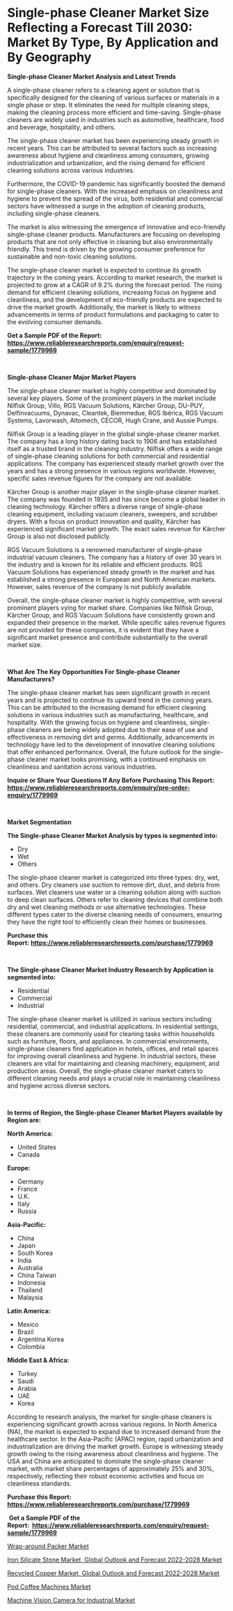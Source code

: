 <p><h1>Single-phase Cleaner Market Size Reflecting a Forecast Till 2030: Market By Type, By Application and By Geography</h1></p><p><strong>Single-phase Cleaner Market Analysis and Latest Trends</strong></p>
<p><p>A single-phase cleaner refers to a cleaning agent or solution that is specifically designed for the cleaning of various surfaces or materials in a single phase or step. It eliminates the need for multiple cleaning steps, making the cleaning process more efficient and time-saving. Single-phase cleaners are widely used in industries such as automotive, healthcare, food and beverage, hospitality, and others.</p><p>The single-phase cleaner market has been experiencing steady growth in recent years. This can be attributed to several factors such as increasing awareness about hygiene and cleanliness among consumers, growing industrialization and urbanization, and the rising demand for efficient cleaning solutions across various industries.</p><p>Furthermore, the COVID-19 pandemic has significantly boosted the demand for single-phase cleaners. With the increased emphasis on cleanliness and hygiene to prevent the spread of the virus, both residential and commercial sectors have witnessed a surge in the adoption of cleaning products, including single-phase cleaners.</p><p>The market is also witnessing the emergence of innovative and eco-friendly single-phase cleaner products. Manufacturers are focusing on developing products that are not only effective in cleaning but also environmentally friendly. This trend is driven by the growing consumer preference for sustainable and non-toxic cleaning solutions.</p><p>The single-phase cleaner market is expected to continue its growth trajectory in the coming years. According to market research, the market is projected to grow at a CAGR of 9.2% during the forecast period. The rising demand for efficient cleaning solutions, increasing focus on hygiene and cleanliness, and the development of eco-friendly products are expected to drive the market growth. Additionally, the market is likely to witness advancements in terms of product formulations and packaging to cater to the evolving consumer demands.</p></p>
<p><strong>Get a Sample PDF of the Report:&nbsp; <a href="https://www.reliableresearchreports.com/enquiry/request-sample/1779969">https://www.reliableresearchreports.com/enquiry/request-sample/1779969</a></strong></p>
<p>&nbsp;</p>
<p><strong>Single-phase Cleaner Major Market Players</strong></p>
<p><p>The single-phase cleaner market is highly competitive and dominated by several key players. Some of the prominent players in the market include Nilfisk Group, Villo, RGS Vacuum Solutions, Kärcher Group, DU-PUY, Delfinvacuums, Dynavac, Cleantek, Biemmedue, RGS Ibérica, RGS Vacuum Systems, Lavorwash, Altomech, CECOR, Hugh Crane, and Aussie Pumps.</p><p>Nilfisk Group is a leading player in the global single-phase cleaner market. The company has a long history dating back to 1906 and has established itself as a trusted brand in the cleaning industry. Nilfisk offers a wide range of single-phase cleaning solutions for both commercial and residential applications. The company has experienced steady market growth over the years and has a strong presence in various regions worldwide. However, specific sales revenue figures for the company are not available.</p><p>Kärcher Group is another major player in the single-phase cleaner market. The company was founded in 1935 and has since become a global leader in cleaning technology. Kärcher offers a diverse range of single-phase cleaning equipment, including vacuum cleaners, sweepers, and scrubber dryers. With a focus on product innovation and quality, Kärcher has experienced significant market growth. The exact sales revenue for Kärcher Group is also not disclosed publicly.</p><p>RGS Vacuum Solutions is a renowned manufacturer of single-phase industrial vacuum cleaners. The company has a history of over 30 years in the industry and is known for its reliable and efficient products. RGS Vacuum Solutions has experienced steady growth in the market and has established a strong presence in European and North American markets. However, sales revenue of the company is not publicly available.</p><p>Overall, the single-phase cleaner market is highly competitive, with several prominent players vying for market share. Companies like Nilfisk Group, Kärcher Group, and RGS Vacuum Solutions have consistently grown and expanded their presence in the market. While specific sales revenue figures are not provided for these companies, it is evident that they have a significant market presence and contribute substantially to the overall market size.</p></p>
<p>&nbsp;</p>
<p><strong>What Are The Key Opportunities For Single-phase Cleaner Manufacturers?</strong></p>
<p><p>The single-phase cleaner market has seen significant growth in recent years and is projected to continue its upward trend in the coming years. This can be attributed to the increasing demand for efficient cleaning solutions in various industries such as manufacturing, healthcare, and hospitality. With the growing focus on hygiene and cleanliness, single-phase cleaners are being widely adopted due to their ease of use and effectiveness in removing dirt and germs. Additionally, advancements in technology have led to the development of innovative cleaning solutions that offer enhanced performance. Overall, the future outlook for the single-phase cleaner market looks promising, with a continued emphasis on cleanliness and sanitation across various industries.</p></p>
<p><strong>Inquire or Share Your Questions If Any Before Purchasing This Report: <a href="https://www.reliableresearchreports.com/enquiry/pre-order-enquiry/1779969">https://www.reliableresearchreports.com/enquiry/pre-order-enquiry/1779969</a></strong></p>
<p>&nbsp;</p>
<p><strong>Market Segmentation</strong></p>
<p><strong>The Single-phase Cleaner Market Analysis by types is segmented into:</strong></p>
<p><ul><li>Dry</li><li>Wet</li><li>Others</li></ul></p>
<p><p>The single-phase cleaner market is categorized into three types: dry, wet, and others. Dry cleaners use suction to remove dirt, dust, and debris from surfaces. Wet cleaners use water or a cleaning solution along with suction to deep clean surfaces. Others refer to cleaning devices that combine both dry and wet cleaning methods or use alternative technologies. These different types cater to the diverse cleaning needs of consumers, ensuring they have the right tool to efficiently clean their homes or businesses.</p></p>
<p><strong>Purchase this Report:&nbsp;<a href="https://www.reliableresearchreports.com/purchase/1779969">https://www.reliableresearchreports.com/purchase/1779969</a></strong></p>
<p>&nbsp;</p>
<p><strong>The Single-phase Cleaner Market Industry Research by Application is segmented into:</strong></p>
<p><ul><li>Residential</li><li>Commercial</li><li>Industrial</li></ul></p>
<p><p>The single-phase cleaner market is utilized in various sectors including residential, commercial, and industrial applications. In residential settings, these cleaners are commonly used for cleaning tasks within households such as furniture, floors, and appliances. In commercial environments, single-phase cleaners find application in hotels, offices, and retail spaces for improving overall cleanliness and hygiene. In industrial sectors, these cleaners are vital for maintaining and cleaning machinery, equipment, and production areas. Overall, the single-phase cleaner market caters to different cleaning needs and plays a crucial role in maintaining cleanliness and hygiene across diverse sectors.</p></p>
<p>&nbsp;</p>
<p><strong>In terms of Region, the Single-phase Cleaner Market Players available by Region are:</strong></p>
<p>
    <p> <strong> North America: </strong>
        <ul>
            <li>United States</li>
            <li>Canada</li>
        </ul>
        </p> 
    <p> <strong> Europe: </strong>
        <ul>
            <li>Germany</li>
            <li>France</li>
            <li>U.K.</li>
            <li>Italy</li>
            <li>Russia</li>
        </ul>
        </p> 
    <p> <strong> Asia-Pacific: </strong>
        <ul>
            <li>China</li>
            <li>Japan</li>
            <li>South Korea</li>
            <li>India</li>
            <li>Australia</li>
            <li>China Taiwan</li>
            <li>Indonesia</li>
            <li>Thailand</li>
            <li>Malaysia</li>
        </ul>
        </p> 
    <p> <strong> Latin America: </strong>
        <ul>
            <li>Mexico</li>
            <li>Brazil</li>
            <li>Argentina Korea</li>
            <li>Colombia</li>
        </ul>
        </p> 
    <p> <strong> Middle East & Africa: </strong>
        <ul>
            <li>Turkey</li>
            <li>Saudi</li>
            <li>Arabia</li>
            <li>UAE</li>
            <li>Korea</li>
        </ul>
    </p>
    </p>
<p><p>According to research analysis, the market for single-phase cleaners is experiencing significant growth across various regions. In North America (NA), the market is expected to expand due to increased demand from the healthcare sector. In the Asia-Pacific (APAC) region, rapid urbanization and industrialization are driving the market growth. Europe is witnessing steady growth owing to the rising awareness about cleanliness and hygiene. The USA and China are anticipated to dominate the single-phase cleaner market, with market share percentages of approximately 25% and 30%, respectively, reflecting their robust economic activities and focus on cleanliness standards.</p></p>
<p><strong>Purchase this Report: <a href="https://www.reliableresearchreports.com/purchase/1779969">https://www.reliableresearchreports.com/purchase/1779969</a></strong></p>
<p>&nbsp;<strong>Get a Sample PDF of the Report:&nbsp;&nbsp;<a href="https://www.reliableresearchreports.com/enquiry/request-sample/1779969">https://www.reliableresearchreports.com/enquiry/request-sample/1779969</a></strong></p>
<p><strong></strong></p>
<p><p><a href="https://www.linkedin.com/pulse/decoding-wrap-around-packer-market-deep-dive-latest-trends/">Wrap-around Packer Market</a></p><p><a href="https://medium.com/@shiv151299/iron-silicate-stone-market-global-outlook-and-forecast-2022-2028-market-the-key-to-successful-7e59bf17f336">Iron Silicate Stone Market, Global Outlook and Forecast 2022-2028 Market</a></p><p><a href="https://medium.com/@primeyash92/recycled-copper-market-global-outlook-and-forecast-2022-2028-market-size-and-market-trends-85c45d45c42a">Recycled Copper Market, Global Outlook and Forecast 2022-2028 Market</a></p><p><a href="https://www.linkedin.com/pulse/pod-coffee-machines-market-research-report-provides/">Pod Coffee Machines Market</a></p><p><a href="https://www.linkedin.com/pulse/machine-vision-camera-industrial-market-size-1f/">Machine Vision Camera for Industrial Market</a></p></p>